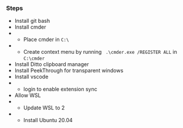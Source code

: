 ### Steps
* Install git bash
* Install cmder
* * Place cmder in `C:\`
* * Create context menu by running ` .\cmder.exe /REGISTER ALL` in `C:\cmder`
* Install Ditto clipboard manager
* Install PeekThrough for transparent windows
* Install vscode
* * login to enable extension sync
* Allow WSL
* * Update WSL to 2
* * Install Ubuntu 20.04
